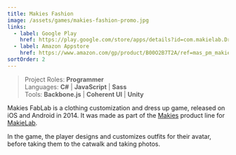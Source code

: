 ```yaml
---
title: Makies Fashion
image: /assets/games/makies-fashion-promo.jpg
links:
  - label: Google Play
    href: https://play.google.com/store/apps/details?id=com.makielab.DressUp
  - label: Amazon Appstore
    href: https://www.amazon.com/gp/product/B00O2B7T2A/ref=mas_pm_makies_fashion
sortOrder: 2
---
```


> Project Roles: **Programmer**\
> Languages: **C#** | **JavaScript** | **Sass**\
> Tools: **Backbone.js** | **Coherent UI** | **Unity**

Makies FabLab is a clothing customization and dress up game, released on iOS and
Android in 2014. It was made as part of the [Makies](https://mymakie.com/)
product line for [MakieLab](https://mymakie.com/).

In the game, the player designs and customizes outfits for their avatar, before
taking them to the catwalk and taking photos.

<youtube title="Makies Fashion Trailer" videoid="JUZpoy43kDk"></youtube>
